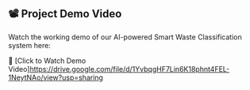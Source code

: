 ## 📽️ Project Demo Video

Watch the working demo of our AI-powered Smart Waste Classification system here:

🔗 [Click to Watch Demo Video]https://drive.google.com/file/d/1YvbqgHF7Lin6K18phnt4FEL-1NeytNAo/view?usp=sharing